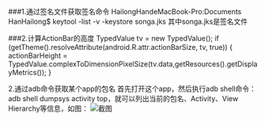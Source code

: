 ###1.通过签名文件获取签名命令
HailongHandeMacBook-Pro:Documents HanHailong$ keytool -list -v -keystore songa.jks
  其中songa.jks是签名文件

###2.计算ActionBar的高度
TypedValue tv = new TypedValue();
if (getTheme().resolveAttribute(android.R.attr.actionBarSize, tv, true))
{
    actionBarHeight = TypedValue.complexToDimensionPixelSize(tv.data,getResources().getDisplayMetrics());
}

2.通过adb命令获取某个app的包名
首先打开这个app，然后执行adb shell命令：adb shell dumpsys activity top，就可以列出当前的包名、Activity、View Hierarchy等信息，如图：
![截图](https://github.com/hanhailong/AndroidStudyResources/blob/master/screenshot/adb_shell_activity_top.png)

